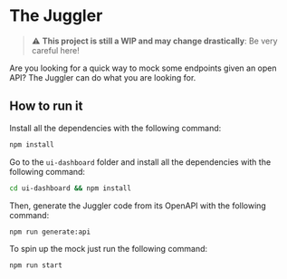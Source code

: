 # The Juggler

> :warning: **This project is still a WIP and may change drastically**: Be very careful here!

Are you looking for a quick way to mock some endpoints given an open API? The Juggler can do what you are looking for.

## How to run it

Install all the dependencies with the following command:

``` sh
npm install
```

Go to the `ui-dashboard` folder and install all the dependencies with the following command:

``` sh
cd ui-dashboard && npm install
```

Then, generate the Juggler code from its OpenAPI with the following command:

``` sh
npm run generate:api
```

To spin up the mock just run the following command:

``` sh
npm run start
```
